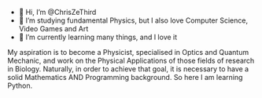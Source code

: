 - 👋 Hi, I’m @ChrisZeThird
- 👀 I’m studying fundamental Physics, but I also love Computer Science, Video Games and Art
- 🌱 I’m currently learning many things, and I love it

My aspiration is to become a Physicist, specialised in Optics and Quantum Mechanic, and work on the Physical Applications of those fields of research in Biology. Naturally, in order to achieve that goal, it is necessary to have a solid Mathematics AND Programming background. So here I am learning Python.

<!---
ChrisZeThird/ChrisZeThird is a ✨ special ✨ repository because its `README.md` (this file) appears on your GitHub profile.
You can click the Preview link to take a look at your changes.
--->
